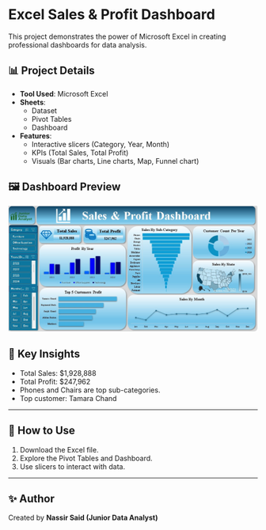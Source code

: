# Excel Sales & Profit Dashboard

This project demonstrates the power of Microsoft Excel in creating professional dashboards for data analysis.

## 📊 Project Details
- **Tool Used**: Microsoft Excel
- **Sheets**:
  - Dataset
  - Pivot Tables
  - Dashboard
- **Features**:
  - Interactive slicers (Category, Year, Month)
  - KPIs (Total Sales, Total Profit)
  - Visuals (Bar charts, Line charts, Map, Funnel chart)

## 🖼 Dashboard Preview
![Dashboard Screenshot](Dashboard.png)

## 🚀 Key Insights
- Total Sales: $1,928,888
- Total Profit: $247,962
- Phones and Chairs are top sub-categories.
- Top customer: Tamara Chand

---

## 📌 How to Use
1. Download the Excel file.
2. Explore the Pivot Tables and Dashboard.
3. Use slicers to interact with data.

---

## ✨ Author
Created by **Nassir Said (Junior Data Analyst)**

